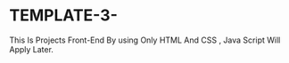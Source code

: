 # TEMPLATE-3-
This Is Projects Front-End By using Only  HTML And CSS , Java Script Will Apply Later.

